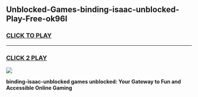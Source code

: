 
## Unblocked-Games-binding-isaac-unblocked-Play-Free-ok96l
<h3>
<a href="https://premium76.site?title=binding-isaac-unblocked&ref=23A">CLICK TO PLAY</a></h3>
<hr>

<h3>
<a href="https://premium76.site?title=binding-isaac-unblocked&ref=23A">CLICK 2 PLAY</a>
  
</h3>

<a href="https://premium76.site?title=binding-isaac-unblocked&ref=23A"><img src="https://clearcache.store/games.png"></a>


**binding-isaac-unblocked games unblocked: Your Gateway to Fun and Accessible Online Gaming**
